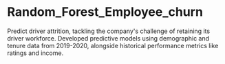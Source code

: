 # Random_Forest_Employee_churn
Predict driver attrition, tackling the company's challenge of retaining its driver workforce.  Developed predictive models using demographic and tenure data from 2019-2020, alongside historical performance metrics like ratings and income. 

